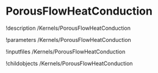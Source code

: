 <!-- MOOSE Documentation Stub: Remove this when content is added. -->

# PorousFlowHeatConduction
!description /Kernels/PorousFlowHeatConduction

!parameters /Kernels/PorousFlowHeatConduction

!inputfiles /Kernels/PorousFlowHeatConduction

!childobjects /Kernels/PorousFlowHeatConduction
